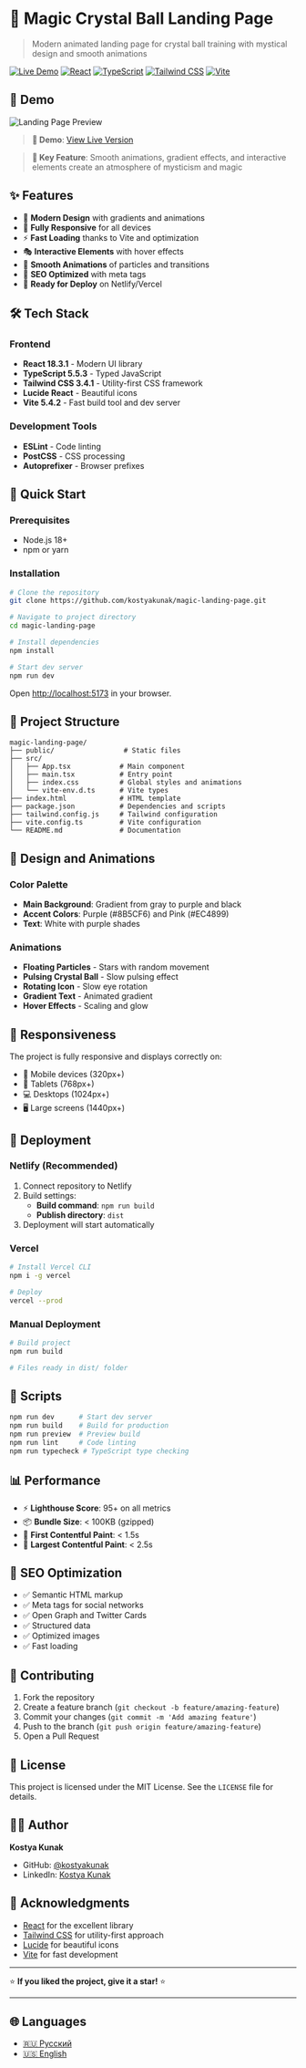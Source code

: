 # 🔮 Magic Crystal Ball Landing Page

> Modern animated landing page for crystal ball training with mystical design and smooth animations

[![Live Demo](https://img.shields.io/badge/Live%20Demo-Netlify-00C7B7?style=for-the-badge&logo=netlify)](https://magic-landing-page.netlify.app)
[![React](https://img.shields.io/badge/React-18.3.1-61DAFB?style=for-the-badge&logo=react)](https://reactjs.org/)
[![TypeScript](https://img.shields.io/badge/TypeScript-5.5.3-3178C6?style=for-the-badge&logo=typescript)](https://www.typescriptlang.org/)
[![Tailwind CSS](https://img.shields.io/badge/Tailwind%20CSS-3.4.1-38B2AC?style=for-the-badge&logo=tailwind-css)](https://tailwindcss.com/)
[![Vite](https://img.shields.io/badge/Vite-5.4.2-646CFF?style=for-the-badge&logo=vite)](https://vitejs.dev/)

## 📸 Demo

![Landing Page Preview](https://magic-landing-page.netlify.app/og-image.svg)

> **🎯 Demo**: [View Live Version](https://magic-landing-page.netlify.app)

> **🎯 Key Feature**: Smooth animations, gradient effects, and interactive elements create an atmosphere of mysticism and magic

## ✨ Features

- 🎨 **Modern Design** with gradients and animations
- 📱 **Fully Responsive** for all devices
- ⚡ **Fast Loading** thanks to Vite and optimization
- 🎭 **Interactive Elements** with hover effects
- 🌟 **Smooth Animations** of particles and transitions
- 🎯 **SEO Optimized** with meta tags
- 🚀 **Ready for Deploy** on Netlify/Vercel

## 🛠️ Tech Stack

### Frontend
- **React 18.3.1** - Modern UI library
- **TypeScript 5.5.3** - Typed JavaScript
- **Tailwind CSS 3.4.1** - Utility-first CSS framework
- **Lucide React** - Beautiful icons
- **Vite 5.4.2** - Fast build tool and dev server

### Development Tools
- **ESLint** - Code linting
- **PostCSS** - CSS processing
- **Autoprefixer** - Browser prefixes

## 🚀 Quick Start

### Prerequisites
- Node.js 18+ 
- npm or yarn

### Installation

```bash
# Clone the repository
git clone https://github.com/kostyakunak/magic-landing-page.git

# Navigate to project directory
cd magic-landing-page

# Install dependencies
npm install

# Start dev server
npm run dev
```

Open [http://localhost:5173](http://localhost:5173) in your browser.

## 📁 Project Structure

```
magic-landing-page/
├── public/                 # Static files
├── src/
│   ├── App.tsx            # Main component
│   ├── main.tsx           # Entry point
│   ├── index.css          # Global styles and animations
│   └── vite-env.d.ts      # Vite types
├── index.html             # HTML template
├── package.json           # Dependencies and scripts
├── tailwind.config.js     # Tailwind configuration
├── vite.config.ts         # Vite configuration
└── README.md              # Documentation
```

## 🎨 Design and Animations

### Color Palette
- **Main Background**: Gradient from gray to purple and black
- **Accent Colors**: Purple (#8B5CF6) and Pink (#EC4899)
- **Text**: White with purple shades

### Animations
- **Floating Particles** - Stars with random movement
- **Pulsing Crystal Ball** - Slow pulsing effect
- **Rotating Icon** - Slow eye rotation
- **Gradient Text** - Animated gradient
- **Hover Effects** - Scaling and glow

## 📱 Responsiveness

The project is fully responsive and displays correctly on:
- 📱 Mobile devices (320px+)
- 📱 Tablets (768px+)
- 💻 Desktops (1024px+)
- 🖥️ Large screens (1440px+)

## 🚀 Deployment

### Netlify (Recommended)

1. Connect repository to Netlify
2. Build settings:
   - **Build command**: `npm run build`
   - **Publish directory**: `dist`
3. Deployment will start automatically

### Vercel

```bash
# Install Vercel CLI
npm i -g vercel

# Deploy
vercel --prod
```

### Manual Deployment

```bash
# Build project
npm run build

# Files ready in dist/ folder
```

## 🔧 Scripts

```bash
npm run dev      # Start dev server
npm run build    # Build for production
npm run preview  # Preview build
npm run lint     # Code linting
npm run typecheck # TypeScript type checking
```

## 📊 Performance

- ⚡ **Lighthouse Score**: 95+ on all metrics
- 📦 **Bundle Size**: < 100KB (gzipped)
- 🚀 **First Contentful Paint**: < 1.5s
- 🎯 **Largest Contentful Paint**: < 2.5s

## 🎯 SEO Optimization

- ✅ Semantic HTML markup
- ✅ Meta tags for social networks
- ✅ Open Graph and Twitter Cards
- ✅ Structured data
- ✅ Optimized images
- ✅ Fast loading

## 🤝 Contributing

1. Fork the repository
2. Create a feature branch (`git checkout -b feature/amazing-feature`)
3. Commit your changes (`git commit -m 'Add amazing feature'`)
4. Push to the branch (`git push origin feature/amazing-feature`)
5. Open a Pull Request

## 📄 License

This project is licensed under the MIT License. See the `LICENSE` file for details.

## 👨‍💻 Author

**Kostya Kunak**
- GitHub: [@kostyakunak](https://github.com/kostyakunak)
- LinkedIn: [Kostya Kunak](https://linkedin.com/in/kostyakunak)

## 🙏 Acknowledgments

- [React](https://reactjs.org/) for the excellent library
- [Tailwind CSS](https://tailwindcss.com/) for utility-first approach
- [Lucide](https://lucide.dev/) for beautiful icons
- [Vite](https://vitejs.dev/) for fast development

---

⭐ **If you liked the project, give it a star!** ⭐

---

## 🌐 Languages

- [🇷🇺 Русский](README.md)
- [🇺🇸 English](README.en.md)
